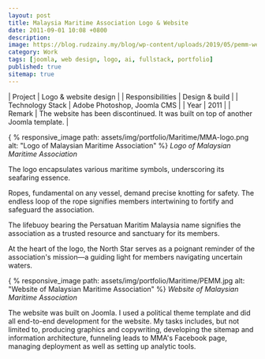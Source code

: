 ```yaml
---
layout: post
title: Malaysia Maritime Association Logo & Website
date: 2011-09-01 10:08 +0800
description:
image: https://blog.rudzainy.my/blog/wp-content/uploads/2019/05/pemm-web-1.jpg
category: Work
tags: [joomla, web design, logo, ai, fullstack, portfolio]
published: true
sitemap: true
---
```


| Project | Logo & website design |
| Responsibilities | Design & build |
| Technology Stack | Adobe Photoshop, Joomla CMS |
| Year | 2011 |
| Remark | The website has been discontinued. It was built on top of another Joomla template. |

{ % responsive_image path: assets/img/portfolio/Maritime/MMA-logo.png alt: "Logo of Malaysian Maritime Association" %}
*Logo of Malaysian Maritime Association*

The logo encapsulates various maritime symbols, underscoring its seafaring essence.

Ropes, fundamental on any vessel, demand precise knotting for safety. The endless loop of the rope signifies members intertwining to fortify and safeguard the association.

The lifebuoy bearing the Persatuan Maritim Malaysia name signifies the association as a trusted resource and sanctuary for its members.

At the heart of the logo, the North Star serves as a poignant reminder of the association's mission—a guiding light for members navigating uncertain waters.

{ % responsive_image path: assets/img/portfolio/Maritime/PEMM.jpg alt: "Website of Malaysian Maritime Association" %}
*Website of Malaysian Maritime Association*

The website was built on Joomla. I used a political theme template and did all end-to-end development for the website. My tasks includes, but not limited to, producing graphics and copywriting, developing the sitemap and information architecture, funneling leads to MMA's Facebook page, managing deployment as well as setting up analytic tools. 
